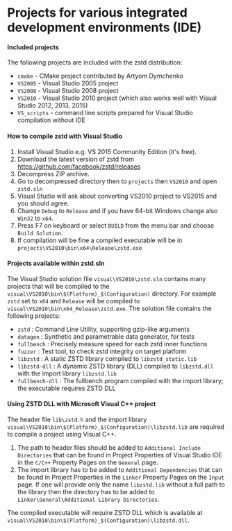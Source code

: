 Projects for various integrated development environments (IDE)
==============================================================

#### Included projects

The following projects are included with the zstd distribution:
- `cmake` - CMake project contributed by Artyom Dymchenko
- `VS2005` - Visual Studio 2005 project
- `VS2008` - Visual Studio 2008 project
- `VS2010` - Visual Studio 2010 project (which also works well with Visual Studio 2012, 2013, 2015)
- `VS_scripts` - command line scripts prepared for Visual Studio compilation without IDE


#### How to compile zstd with Visual Studio

1. Install Visual Studio e.g. VS 2015 Community Edition (it's free).
2. Download the latest version of zstd from https://github.com/facebook/zstd/releases
3. Decompress ZIP archive.
4. Go to decompressed directory then to `projects` then `VS2010` and open `zstd.sln`
5. Visual Studio will ask about converting VS2010 project to VS2015 and you should agree.
6. Change `Debug` to `Release` and if you have 64-bit Windows change also `Win32` to `x64`.
7. Press F7 on keyboard or select `BUILD` from the menu bar and choose `Build Solution`.
8. If compilation will be fine a compiled executable will be in `projects\VS2010\bin\x64\Release\zstd.exe`


#### Projects available within zstd.sln

The Visual Studio solution file `visual\VS2010\zstd.sln` contains many projects that will be compiled to the
`visual\VS2010\bin\$(Platform)_$(Configuration)` directory. For example `zstd` set to `x64` and
`Release` will be compiled to `visual\VS2010\bin\x64_Release\zstd.exe`. The solution file contains the
following projects:

- `zstd` : Command Line Utility, supporting gzip-like arguments
- `datagen` : Synthetic and parametrable data generator, for tests
- `fullbench`  : Precisely measure speed for each zstd inner functions
- `fuzzer` : Test tool, to check zstd integrity on target platform 
- `libzstd` : A static ZSTD library compiled to `libzstd_static.lib`
- `libzstd-dll` : A dynamic ZSTD library (DLL) compiled to `libzstd.dll` with the import library `libzstd.lib`
- `fullbench-dll` : The fullbench program compiled with the import library; the executable requires ZSTD DLL


#### Using ZSTD DLL with Microsoft Visual C++ project

The header file `lib\zstd.h` and the import library
`visual\VS2010\bin\$(Platform)_$(Configuration)\libzstd.lib` are required to compile
a project using Visual C++.

1. The path to header files should be added to `Additional Include Directories` that can
   be found in Project Properties of Visual Studio IDE in the `C/C++` Property Pages on the `General` page.
2. The import library has to be added to `Additional Dependencies` that can
   be found in Project Properties in the `Linker` Property Pages on the `Input` page.
   If one will provide only the name `libzstd.lib` without a full path to the library
   then the directory has to be added to `Linker\General\Additional Library Directories`.

The compiled executable will require ZSTD DLL which is available at
`visual\VS2010\bin\$(Platform)_$(Configuration)\libzstd.dll`. 

